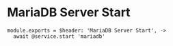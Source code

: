 
# MariaDB Server Start

    module.exports = $header: 'MariaDB Server Start', ->
      await @service.start 'mariadb'

